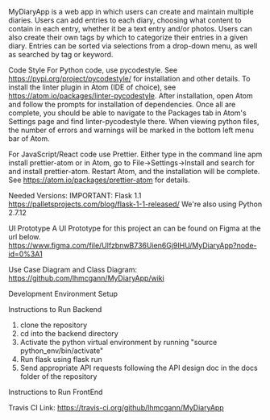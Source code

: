 MyDiaryApp is a web app in which users can create and maintain multiple diaries. Users can add entries to each diary, choosing what content to contain in each entry, whether it be a text entry and/or photos. Users can also create their own tags by which to categorize their entries in a given diary. Entries can be sorted via selections from a drop-down menu, as well as searched by tag or keyword.

Code Style
For Python code, use pycodestyle. See https://pypi.org/project/pycodestyle/ for installation and other details. To install the linter plugin in Atom (IDE of choice), see https://atom.io/packages/linter-pycodestyle. After installation, open Atom and follow the prompts for installation of dependencies. Once all are complete, you should be able to navigate to the Packages tab in Atom's Settings page and find linter-pycodestyle there. When viewing python files, the number of errors and warnings will be marked in the bottom left menu bar of Atom.

For JavaScript/React code use Prettier. Either type in the command line apm install prettier-atom or in Atom, go to File->Settings->Install and search for and install prettier-atom. Restart Atom, and the installation will be complete. See https://atom.io/packages/prettier-atom for details.

Needed Versions:
IMPORTANT: Flask 1.1 https://palletsprojects.com/blog/flask-1-1-released/
We're also using Python 2.7.12

UI Prototype
A UI Prototype for this project an can be found on Figma at the url below.
https://www.figma.com/file/UlfzbnwB736Uien6Gj9IHU/MyDiaryApp?node-id=0%3A1

Use Case Diagram and Class Diagram:
https://github.com/lhmcgann/MyDiaryApp/wiki

Development Environment Setup

Instructions to Run Backend
1. clone the repository
2. cd into the backend directory
3. Activate the python virtual environment by running "source python_env/bin/activate"
4. Run flask using flask run
5. Send appropriate API requests following the API design doc in the docs folder of the repository

Instructions to Run FrontEnd


Travis CI Link:
https://travis-ci.org/github/lhmcgann/MyDiaryApp



